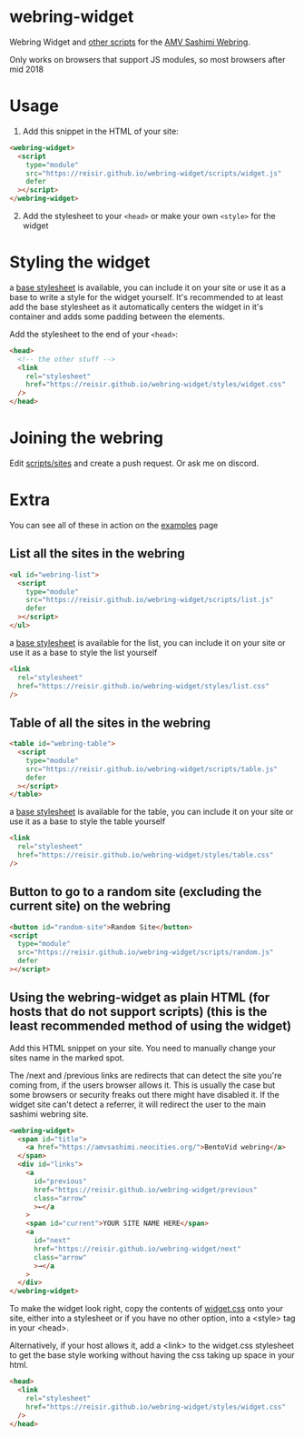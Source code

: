 # webring-widget

Webring Widget and [other scripts](https://reisir.github.io/webring-widget/examples.html) for the [AMV Sashimi Webring](https://amvsashimi.neocities.org/).

Only works on browsers that support JS modules, so most browsers after mid 2018

# Usage

1. Add this snippet in the HTML of your site:

```html
<webring-widget>
  <script
    type="module"
    src="https://reisir.github.io/webring-widget/scripts/widget.js"
    defer
  ></script>
</webring-widget>
```

2. Add the stylesheet to your `<head>` or make your own `<style>` for the widget

# Styling the widget

a [base stylesheet](styles/widget.css) is available, you can include it on your site or use it as a base to write a style for the widget yourself. It's recommended to at least add the base stylesheet as it automatically centers the widget in it's container and adds some padding between the elements.

Add the stylesheet to the end of your `<head>`:

```html
<head>
  <!-- the other stuff -->
  <link
    rel="stylesheet"
    href="https://reisir.github.io/webring-widget/styles/widget.css"
  />
</head>
```

# Joining the webring

Edit [scripts/sites](./scripts/sites.js) and create a push request. Or ask me on discord.

# Extra

You can see all of these in action on the [examples](https://reisir.github.io/webring-widget/examples.html) page

## List all the sites in the webring

```html
<ul id="webring-list">
  <script
    type="module"
    src="https://reisir.github.io/webring-widget/scripts/list.js"
    defer
  ></script>
</ul>
```

a [base stylesheet](styles/list.css) is available for the list, you can include it on your site or use it as a base to style the list yourself

```html
<link
  rel="stylesheet"
  href="https://reisir.github.io/webring-widget/styles/list.css"
/>
```

## Table of all the sites in the webring

```html
<table id="webring-table">
  <script
    type="module"
    src="https://reisir.github.io/webring-widget/scripts/table.js"
    defer
  ></script>
</table>
```

a [base stylesheet](styles/table.css) is available for the table, you can include it on your site or use it as a base to style the table yourself

```html
<link
  rel="stylesheet"
  href="https://reisir.github.io/webring-widget/styles/table.css"
/>
```

## Button to go to a random site (excluding the current site) on the webring

```html
<button id="random-site">Random Site</button>
<script
  type="module"
  src="https://reisir.github.io/webring-widget/scripts/random.js"
  defer
></script>
```

## Using the webring-widget as plain HTML (for hosts that do not support scripts) (this is the least recommended method of using the widget)

Add this HTML snippet on your site. You need to manually change your sites name in the marked spot.

The /next and /previous links are redirects that can detect the site you're coming from, if the users browser allows it. This is usually the case but some browsers or security freaks out there might have disabled it. If the widget site can't detect a referrer, it will redirect the user to the main sashimi webring site.

```html
<webring-widget>
  <span id="title">
    <a href="https://amvsashimi.neocities.org/">BentoVid webring</a>
  </span>
  <div id="links">
    <a
      id="previous"
      href="https://reisir.github.io/webring-widget/previous"
      class="arrow"
      >←</a
    >
    <span id="current">YOUR SITE NAME HERE</span>
    <a
      id="next"
      href="https://reisir.github.io/webring-widget/next"
      class="arrow"
      >→</a
    >
  </div>
</webring-widget>
```

To make the widget look right, copy the contents of [widget.css](./styles/widget.css) onto your site, either into a stylesheet or if you have no other option, into a \<style\> tag in your \<head\>.

Alternatively, if your host allows it, add a \<link\> to the widget.css stylesheet to get the base style working without having the css taking up space in your html.

```html
<head>
  <link
    rel="stylesheet"
    href="https://reisir.github.io/webring-widget/styles/widget.css"
  />
</head>
```
